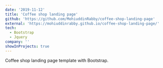 ```yaml
---
date: '2019-11-12'
title: 'Coffee shop landing page'
github: 'https://github.com/MohiuddinRabby/coffee-shop-landing-page'
external: 'https://mohiuddinrabby.github.io/coffee-shop-landing-page/'
tech:
  - Bootstrap
  - Jquery
company: ''
showInProjects: true
---
```


Coffee shop landing page template with Bootstrap.
